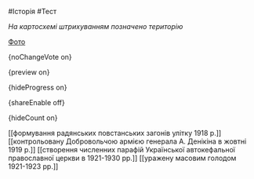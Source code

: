 #Історія #Тест

*На картосхемі штрихуванням позначено територію*

[Фото](https://zno.osvita.ua//doc/images/znotest/93/9375/9.jpg)

{noChangeVote on}

{preview on}

{hideProgress on}

{shareEnable off}

{hideCount on}

[[формування радянських повстанських загонів улітку 1918 р.]]
[[контрольовану Добровольчою армією генерала А. Денікіна в жовтні 1919 р.]]
[[створення численних парафій Української автокефальної православної церкви в 1921-1930 рр.]]
[[уражену масовим голодом 1921-1923 рр.]]
